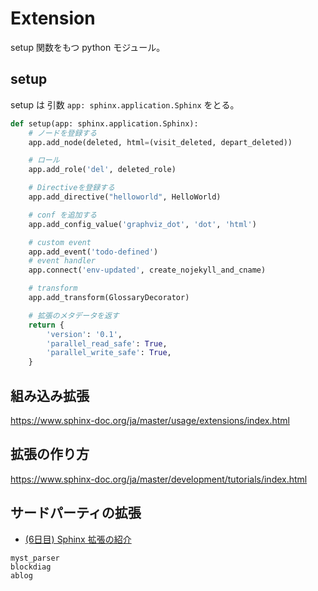 # Extension

setup 関数をもつ python モジュール。

## setup

setup は 引数 `app: sphinx.application.Sphinx` をとる。

```python
def setup(app: sphinx.application.Sphinx):
    # ノードを登録する
    app.add_node(deleted, html=(visit_deleted, depart_deleted))

    # ロール
    app.add_role('del', deleted_role)

    # Directiveを登録する
    app.add_directive("helloworld", HelloWorld)

    # conf を追加する
    app.add_config_value('graphviz_dot', 'dot', 'html')

    # custom event
    app.add_event('todo-defined')
    # event handler
    app.connect('env-updated', create_nojekyll_and_cname)

    # transform
    app.add_transform(GlossaryDecorator)

    # 拡張のメタデータを返す
    return {
        'version': '0.1',
        'parallel_read_safe': True,
        'parallel_write_safe': True,
    }
```

## 組み込み拡張

<https://www.sphinx-doc.org/ja/master/usage/extensions/index.html>


## 拡張の作り方

<https://www.sphinx-doc.org/ja/master/development/tutorials/index.html>

## サードパーティの拡張

* [(6日目) Sphinx 拡張の紹介](https://tk0miya.hatenablog.com/entry/20111206/p1)

```{toctree}
myst_parser
blockdiag
ablog
```
